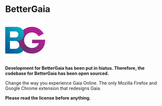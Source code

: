 BetterGaia
==========

![Logo](Chrome/data/assets/logo.png)

**Development for BetterGaia has been put in hiatus. Therefore, the codebase for BetterGaia has been open sourced.**

Change the way you experience Gaia Online. The only Mozilla Firefox and Google Chrome extension that redesigns Gaia.

**Please read the license before anything.**
